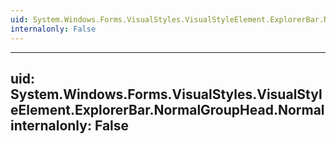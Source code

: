```yaml
---
uid: System.Windows.Forms.VisualStyles.VisualStyleElement.ExplorerBar.NormalGroupHead
internalonly: False
---
```


---
uid: System.Windows.Forms.VisualStyles.VisualStyleElement.ExplorerBar.NormalGroupHead.Normal
internalonly: False
---
